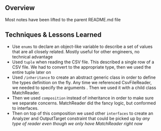 ## Overview
Most notes have been lifted to the parent README.md file

## Techniques & Lessons Learned
- Use `enums` to declare an object-like variable to describe a set of values that are all closely related. Mostly useful for other engineers, no technical advantage
- Used `tuple` when reading the CSV file. This described a single row of a CSV file. We had to convert to the appropriate type, then we used the entire tuple later on
- Used `/inheritance` to create an abstract generic class in order to define the types definition on the fly. Any time we referenced CsvFileReader, we needed to specify the arguments <T>. Then we used it with a child class MatchReader.
- Then we used `composition` instead of inheritance in order to make sure we separate concerns. MatchReader did the fancy logic, but conformed to interfaces.
- Then on top of this composition we used other `interfaces` to create an Analyzer and OutputTarget constraint that could be picked up by *any type of reader even though we only have MatchReader right now*
